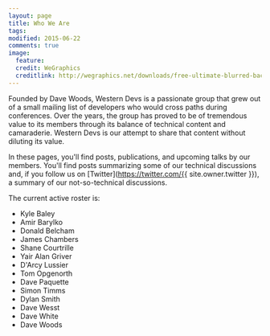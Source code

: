 ```yaml
---
layout: page
title: Who We Are
tags: 
modified: 2015-06-22
comments: true
image:
  feature: 
  credit: WeGraphics
  creditlink: http://wegraphics.net/downloads/free-ultimate-blurred-background-pack/
---
```


Founded by Dave Woods, Western Devs is a passionate group that grew out of a small mailing list of developers who would cross paths during conferences. Over the years, the group has proved to be of tremendous value to its members through its balance of technical content and camaraderie. Western Devs is our attempt to share that content without diluting its value.

In these pages, you'll find posts, publications, and upcoming talks by our members. You'll find posts summarizing some of our technical discussions and, if you follow us on [Twitter](https://twitter.com/{{ site.owner.twitter }}), a summary of our not-so-technical discussions.

The current active roster is:

* Kyle Baley
* Amir Barylko
* Donald Belcham
* James Chambers
* Shane Courtrille
* Yair Alan Griver
* D'Arcy Lussier
* Tom Opgenorth
* Dave Paquette
* Simon Timms
* Dylan Smith
* Dave Wesst
* Dave White
* Dave Woods

